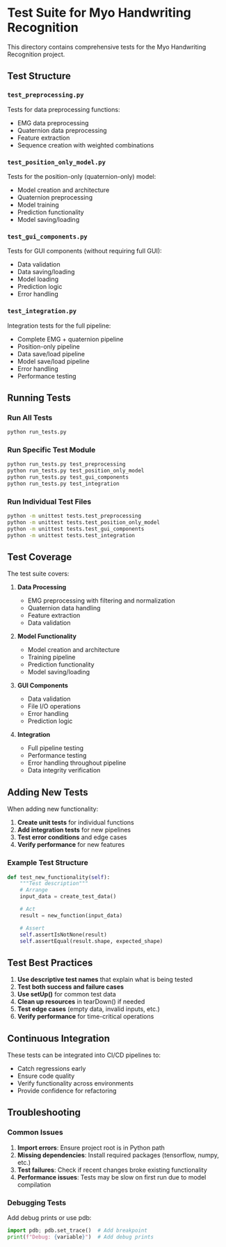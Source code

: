 # Test Suite for Myo Handwriting Recognition

This directory contains comprehensive tests for the Myo Handwriting Recognition project.

## Test Structure

### `test_preprocessing.py`

Tests for data preprocessing functions:

- EMG data preprocessing
- Quaternion data preprocessing
- Feature extraction
- Sequence creation with weighted combinations

### `test_position_only_model.py`

Tests for the position-only (quaternion-only) model:

- Model creation and architecture
- Quaternion preprocessing
- Model training
- Prediction functionality
- Model saving/loading

### `test_gui_components.py`

Tests for GUI components (without requiring full GUI):

- Data validation
- Data saving/loading
- Model loading
- Prediction logic
- Error handling

### `test_integration.py`

Integration tests for the full pipeline:

- Complete EMG + quaternion pipeline
- Position-only pipeline
- Data save/load pipeline
- Model save/load pipeline
- Error handling
- Performance testing

## Running Tests

### Run All Tests

```bash
python run_tests.py
```

### Run Specific Test Module

```bash
python run_tests.py test_preprocessing
python run_tests.py test_position_only_model
python run_tests.py test_gui_components
python run_tests.py test_integration
```

### Run Individual Test Files

```bash
python -m unittest tests.test_preprocessing
python -m unittest tests.test_position_only_model
python -m unittest tests.test_gui_components
python -m unittest tests.test_integration
```

## Test Coverage

The test suite covers:

1. **Data Processing**

   - EMG preprocessing with filtering and normalization
   - Quaternion data handling
   - Feature extraction
   - Data validation

2. **Model Functionality**

   - Model creation and architecture
   - Training pipeline
   - Prediction functionality
   - Model saving/loading

3. **GUI Components**

   - Data validation
   - File I/O operations
   - Error handling
   - Prediction logic

4. **Integration**
   - Full pipeline testing
   - Performance testing
   - Error handling throughout pipeline
   - Data integrity verification

## Adding New Tests

When adding new functionality:

1. **Create unit tests** for individual functions
2. **Add integration tests** for new pipelines
3. **Test error conditions** and edge cases
4. **Verify performance** for new features

### Example Test Structure

```python
def test_new_functionality(self):
    """Test description"""
    # Arrange
    input_data = create_test_data()

    # Act
    result = new_function(input_data)

    # Assert
    self.assertIsNotNone(result)
    self.assertEqual(result.shape, expected_shape)
```

## Test Best Practices

1. **Use descriptive test names** that explain what is being tested
2. **Test both success and failure cases**
3. **Use setUp()** for common test data
4. **Clean up resources** in tearDown() if needed
5. **Test edge cases** (empty data, invalid inputs, etc.)
6. **Verify performance** for time-critical operations

## Continuous Integration

These tests can be integrated into CI/CD pipelines to:

- Catch regressions early
- Ensure code quality
- Verify functionality across environments
- Provide confidence for refactoring

## Troubleshooting

### Common Issues

1. **Import errors**: Ensure project root is in Python path
2. **Missing dependencies**: Install required packages (tensorflow, numpy, etc.)
3. **Test failures**: Check if recent changes broke existing functionality
4. **Performance issues**: Tests may be slow on first run due to model compilation

### Debugging Tests

Add debug prints or use pdb:

```python
import pdb; pdb.set_trace()  # Add breakpoint
print(f"Debug: {variable}")  # Add debug prints
```
